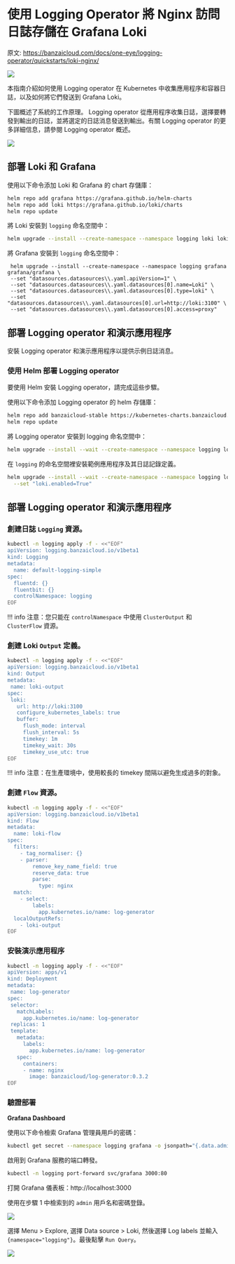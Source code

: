 # 使用 Logging Operator 將 Nginx 訪問日誌存儲在 Grafana Loki

原文: https://banzaicloud.com/docs/one-eye/logging-operator/quickstarts/loki-nginx/

![](./assets/nginx-loki.png)

本指南介紹如何使用 Logging operator 在 Kubernetes 中收集應用程序和容器日誌，以及如何將它們發送到 Grafana Loki。

下圖概述了系統的工作原理。 Logging operator 從應用程序收集日誌，選擇要轉發到輸出的日誌，並將選定的日誌消息發送到輸出。有關 Logging operator 的更多詳細信息，請參閱 Logging operator 概述。

![](./assets/nginx-loki-flow.png)

## 部署 Loki 和 Grafana

使用以下命令添加 Loki 和 Grafana 的 chart 存儲庫：

```bash
helm repo add grafana https://grafana.github.io/helm-charts
helm repo add loki https://grafana.github.io/loki/charts
helm repo update
```

將 Loki 安裝到 `logging` 命名空間中：

```bash
helm upgrade --install --create-namespace --namespace logging loki loki/loki
```

將 Grafana 安裝到 `logging` 命名空間中：

```bahs
 helm upgrade --install --create-namespace --namespace logging grafana grafana/grafana \
 --set "datasources.datasources\\.yaml.apiVersion=1" \
 --set "datasources.datasources\\.yaml.datasources[0].name=Loki" \
 --set "datasources.datasources\\.yaml.datasources[0].type=loki" \
 --set "datasources.datasources\\.yaml.datasources[0].url=http://loki:3100" \
 --set "datasources.datasources\\.yaml.datasources[0].access=proxy"
```

## 部署 Logging operator 和演示應用程序

安裝 Logging operator 和演示應用程序以提供示例日誌消息。

### 使用 Helm 部署 Logging operator

要使用 Helm 安裝 Logging operator，請完成這些步驟。

使用以下命令添加 Logging operator 的 helm 存儲庫：

```bash
helm repo add banzaicloud-stable https://kubernetes-charts.banzaicloud.com
helm repo update
```

將 Logging operator 安裝到 logging 命名空間中：

```bash
helm upgrade --install --wait --create-namespace --namespace logging logging-operator banzaicloud-stable/logging-operator
```

在 `logging` 的命名空間裡安裝範例應用程序及其日誌記錄定義。

```bash
helm upgrade --install --wait --create-namespace --namespace logging logging-demo banzaicloud-stable/logging-demo \
  --set "loki.enabled=True"
```

## 部署 Logging operator 和演示應用程序

### 創建日誌 `Logging` 資源。

```bash
kubectl -n logging apply -f - <<"EOF"
apiVersion: logging.banzaicloud.io/v1beta1
kind: Logging
metadata:
  name: default-logging-simple
spec:
  fluentd: {}
  fluentbit: {}
  controlNamespace: logging
EOF
```

!!! info
    注意：您只能在 `controlNamespace` 中使用 `ClusterOutput` 和 `ClusterFlow` 資源。

### 創建 Loki `Output` 定義。

```bash
kubectl -n logging apply -f - <<"EOF"
apiVersion: logging.banzaicloud.io/v1beta1
kind: Output
metadata:
 name: loki-output
spec:
 loki:
   url: http://loki:3100
   configure_kubernetes_labels: true
   buffer:
     flush_mode: interval
     flush_interval: 5s
     timekey: 1m
     timekey_wait: 30s
     timekey_use_utc: true
EOF
```

!!! info
    注意：在生產環境中，使用較長的 timekey 間隔以避免生成過多的對象。

### 創建 `Flow` 資源。

```bash
kubectl -n logging apply -f - <<"EOF"
apiVersion: logging.banzaicloud.io/v1beta1
kind: Flow
metadata:
  name: loki-flow
spec:
  filters:
    - tag_normaliser: {}
    - parser:
        remove_key_name_field: true
        reserve_data: true
        parse:
          type: nginx
  match:
    - select:
        labels:
          app.kubernetes.io/name: log-generator
  localOutputRefs:
    - loki-output
EOF
```

### 安裝演示應用程序

```bash
kubectl -n logging apply -f - <<"EOF"
apiVersion: apps/v1
kind: Deployment
metadata:
 name: log-generator
spec:
 selector:
   matchLabels:
     app.kubernetes.io/name: log-generator
 replicas: 1
 template:
   metadata:
     labels:
       app.kubernetes.io/name: log-generator
   spec:
     containers:
     - name: nginx
       image: banzaicloud/log-generator:0.3.2
EOF
```

### 驗證部署

**Grafana Dashboard**

使用以下命令檢索 Grafana 管理員用戶的密碼：

```bash
kubectl get secret --namespace logging grafana -o jsonpath="{.data.admin-password}" | base64 --decode ; echo
```

啟用到 Grafana 服務的端口轉發。

```bash
kubectl -n logging port-forward svc/grafana 3000:80
```

打開 Grafana 儀表板：http://localhost:3000

使用在步驟 1 中檢索到的 `admin` 用戶名和密碼登錄。

![](./assets/grafana-admin-login.png)

選擇 Menu > Explore, 選擇 Data source > Loki, 然後選擇 Log labels 並輸入 `{namespace="logging"}`。最後點擊 `Run Query`。

![](./assets/grafana-loki-exploer.png)















